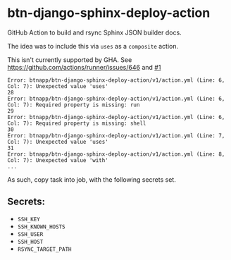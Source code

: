 # btn-django-sphinx-deploy-action
GitHub Action to build and rsync Sphinx JSON builder docs. 

The idea was to include this via `uses` as a `composite` action. 

This isn't currently supported by GHA. 
See https://github.com/actions/runner/issues/646 and [#1](https://github.com/btnapp/btn-django-sphinx-deploy-action/issues/1)


```
Error: btnapp/btn-django-sphinx-deploy-action/v1/action.yml (Line: 6, Col: 7): Unexpected value 'uses'
28
Error: btnapp/btn-django-sphinx-deploy-action/v1/action.yml (Line: 6, Col: 7): Required property is missing: run
29
Error: btnapp/btn-django-sphinx-deploy-action/v1/action.yml (Line: 6, Col: 7): Required property is missing: shell
30
Error: btnapp/btn-django-sphinx-deploy-action/v1/action.yml (Line: 7, Col: 7): Unexpected value 'uses'
31
Error: btnapp/btn-django-sphinx-deploy-action/v1/action.yml (Line: 8, Col: 7): Unexpected value 'with'
...
```

As such, copy task into job, with the following secrets set. 

## Secrets: 

* `SSH_KEY`
* `SSH_KNOWN_HOSTS`
* `SSH_USER`
* `SSH_HOST`
* `RSYNC_TARGET_PATH`
